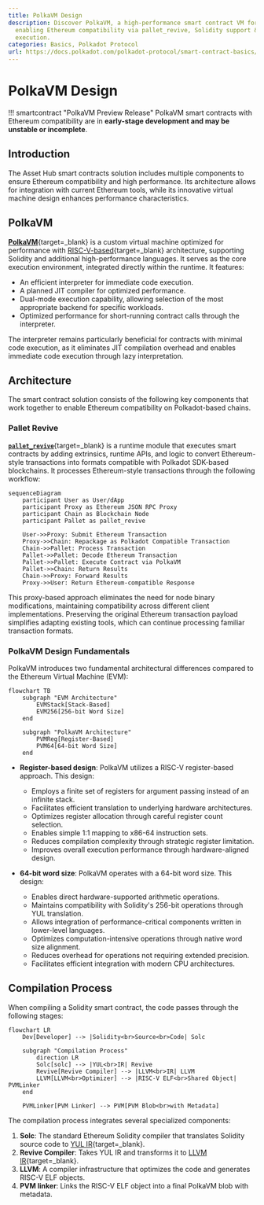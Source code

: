 ```yaml
---
title: PolkaVM Design
description: Discover PolkaVM, a high-performance smart contract VM for Polkadot,
  enabling Ethereum compatibility via pallet_revive, Solidity support & optimized
  execution.
categories: Basics, Polkadot Protocol
url: https://docs.polkadot.com/polkadot-protocol/smart-contract-basics/polkavm-design/
---
```


# PolkaVM Design

!!! smartcontract "PolkaVM Preview Release"
    PolkaVM smart contracts with Ethereum compatibility are in **early-stage development and may be unstable or incomplete**.

## Introduction

The Asset Hub smart contracts solution includes multiple components to ensure Ethereum compatibility and high performance. Its architecture allows for integration with current Ethereum tools, while its innovative virtual machine design enhances performance characteristics.

## PolkaVM

[**PolkaVM**](https://github.com/paritytech/polkavm){target=\_blank} is a custom virtual machine optimized for performance with [RISC-V-based](https://en.wikipedia.org/wiki/RISC-V){target=\_blank} architecture, supporting Solidity and additional high-performance languages. It serves as the core execution environment, integrated directly within the runtime. It features:

- An efficient interpreter for immediate code execution.
- A planned JIT compiler for optimized performance.
- Dual-mode execution capability, allowing selection of the most appropriate backend for specific workloads.
- Optimized performance for short-running contract calls through the interpreter.

The interpreter remains particularly beneficial for contracts with minimal code execution, as it eliminates JIT compilation overhead and enables immediate code execution through lazy interpretation.

## Architecture

The smart contract solution consists of the following key components that work together to enable Ethereum compatibility on Polkadot-based chains.

### Pallet Revive

[**`pallet_revive`**](https://paritytech.github.io/polkadot-sdk/master/pallet_revive/index.html){target=\_blank} is a runtime module that executes smart contracts by adding extrinsics, runtime APIs, and logic to convert Ethereum-style transactions into formats compatible with Polkadot SDK-based blockchains. It processes Ethereum-style transactions through the following workflow:

```mermaid
sequenceDiagram
    participant User as User/dApp
    participant Proxy as Ethereum JSON RPC Proxy
    participant Chain as Blockchain Node
    participant Pallet as pallet_revive
    
    User->>Proxy: Submit Ethereum Transaction
    Proxy->>Chain: Repackage as Polkadot Compatible Transaction
    Chain->>Pallet: Process Transaction
    Pallet->>Pallet: Decode Ethereum Transaction
    Pallet->>Pallet: Execute Contract via PolkaVM
    Pallet->>Chain: Return Results
    Chain->>Proxy: Forward Results
    Proxy->>User: Return Ethereum-compatible Response
```

This proxy-based approach eliminates the need for node binary modifications, maintaining compatibility across different client implementations. Preserving the original Ethereum transaction payload simplifies adapting existing tools, which can continue processing familiar transaction formats.

### PolkaVM Design Fundamentals

PolkaVM introduces two fundamental architectural differences compared to the Ethereum Virtual Machine (EVM):

```mermaid
flowchart TB
    subgraph "EVM Architecture"
        EVMStack[Stack-Based]
        EVM256[256-bit Word Size]
    end
    
    subgraph "PolkaVM Architecture"
        PVMReg[Register-Based]
        PVM64[64-bit Word Size]
    end
```

- **Register-based design**: PolkaVM utilizes a RISC-V register-based approach. This design:

    - Employs a finite set of registers for argument passing instead of an infinite stack.
    - Facilitates efficient translation to underlying hardware architectures.
    - Optimizes register allocation through careful register count selection.
    - Enables simple 1:1 mapping to x86-64 instruction sets.
    - Reduces compilation complexity through strategic register limitation.
    - Improves overall execution performance through hardware-aligned design.

- **64-bit word size**: PolkaVM operates with a 64-bit word size. This design:

    - Enables direct hardware-supported arithmetic operations.
    - Maintains compatibility with Solidity's 256-bit operations through YUL translation.
    - Allows integration of performance-critical components written in lower-level languages.
    - Optimizes computation-intensive operations through native word size alignment.
    - Reduces overhead for operations not requiring extended precision.
    - Facilitates efficient integration with modern CPU architectures.

## Compilation Process

When compiling a Solidity smart contract, the code passes through the following stages:

```mermaid
flowchart LR
    Dev[Developer] --> |Solidity<br>Source<br>Code| Solc
    
    subgraph "Compilation Process"
        direction LR
        Solc[solc] --> |YUL<br>IR| Revive
        Revive[Revive Compiler] --> |LLVM<br>IR| LLVM
        LLVM[LLVM<br>Optimizer] --> |RISC-V ELF<br>Shared Object| PVMLinker
    end
    
    PVMLinker[PVM Linker] --> PVM[PVM Blob<br>with Metadata]
```

The compilation process integrates several specialized components:

1. **Solc**: The standard Ethereum Solidity compiler that translates Solidity source code to [YUL IR](https://docs.soliditylang.org/en/latest/yul.html){target=\_blank}.
2. **Revive Compiler**: Takes YUL IR and transforms it to [LLVM IR](https://llvm.org/){target=\_blank}.
3. **LLVM**: A compiler infrastructure that optimizes the code and generates RISC-V ELF objects.
4. **PVM linker**: Links the RISC-V ELF object into a final PolkaVM blob with metadata.

